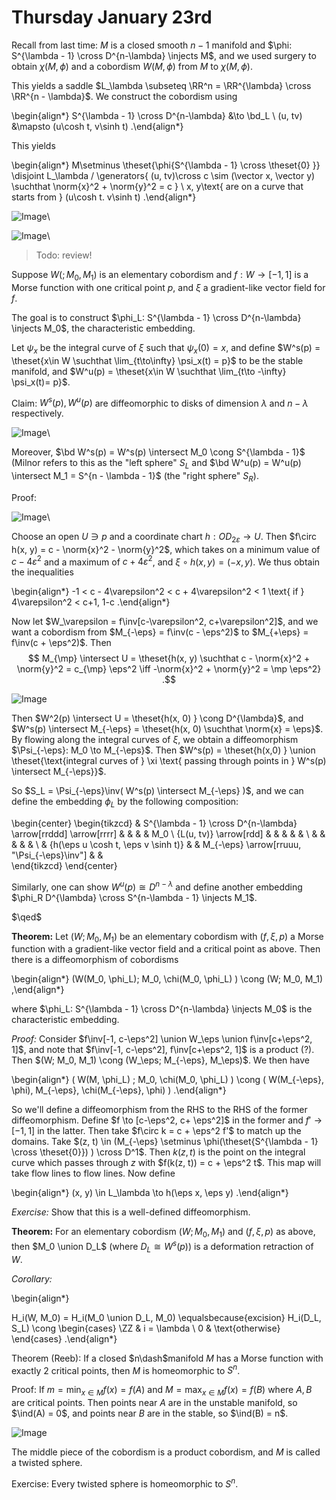 # Thursday January 23rd

Recall from last time:
$M$ is a closed smooth $n-1$ manifold and $\phi: S^{\lambda - 1} \cross D^{n-\lambda} \injects M$, and we used surgery to obtain $\chi(M, \phi)$ and a cobordism $W(M, \phi)$ from $M$ to $\chi(M, \phi)$.

This yields a saddle $L_\lambda \subseteq \RR^n = \RR^{\lambda} \cross \RR^{n - \lambda}$.
We construct the cobordism using

\begin{align*}
S^{\lambda - 1} \cross D^{n-\lambda} &\to \bd_L \\
(u, tv) &\mapsto (u\cosh t, v\sinh t)
.\end{align*}

This yields

\begin{align*}
M\setminus 
\theset{\phi{S^{\lambda - 1} \cross \theset{0} }} 
\disjoint 
L_\lambda 
/ 
\generators{
	(u, tv)\cross c \sim (\vector x, \vector y) \suchthat \norm{x}^2 + \norm{y}^2 = c }
	\\
	x, y\text{ are on a curve that starts from } (u\cosh t. v\sinh t)
.\end{align*}


![Image](figures/2020-01-23-11:22.png)\

![Image](figures/2020-01-23-11:23.png)\

> Todo: review!


Suppose $W(; M_0, M_1)$ is an elementary cobordism and $f: W \to [-1, 1]$ is a Morse function with one critical point $p$, and $\xi$ a gradient-like vector field for $f$.

The goal is to construct $\phi_L: S^{\lambda - 1} \cross D^{n-\lambda} \injects M_0$, the characteristic embedding.

Let $\psi_x$ be the integral curve of $\xi$ such that $\psi_x(0) = x$, and define $W^s(p) = \theset{x\in W \suchthat \lim_{t\to\infty} \psi_x(t) = p}$ to be the stable manifold, and $W^u(p) = \theset{x\in W \suchthat \lim_{t\to -\infty} \psi_x(t)= p}$.

Claim:
$W^s(p), W^u(p)$ are diffeomorphic to disks of dimension $\lambda$ and $n-\lambda$ respectively.

![Image](figures/2020-01-23-11:33.png)\

Moreover, $\bd W^s(p) = W^s(p) \intersect M_0 \cong S^{\lambda - 1}$ (Milnor refers to this as the "left sphere" $S_L$ and $\bd W^u(p) = W^u(p) \intersect M_1 = S^{n - \lambda - 1}$ (the "right sphere" $S_R$).

Proof:

![Image](figures/2020-01-23-11:38.png)\

Choose an open $U \ni p$ and a coordinate chart $h: OD_{2\varepsilon} \to U$.
Then $f\circ h(x, y) = c - \norm{x}^2 - \norm{y}^2$, which takes on a minimum value of $c - 4\varepsilon^2$ and a maximum of $c + 4\varepsilon^2$, and $\xi \circ h(x, y) = (-x, y)$.
We thus obtain the inequalities

\begin{align*}
-1 < c - 4\varepsilon^2 < c + 4\varepsilon^2 < 1 \text{ if } 4\varepsilon^2 < c+1, 1-c
.\end{align*}

Now let $W_\varepsilon = f\inv[c-\varepsilon^2, c+\varepsilon^2]$, and we want a cobordism from $M_{-\eps} = f\inv(c - \eps^2)$ to $M_{+\eps} = f\inv(c + \eps^2)$.
Then 
$$
M_{\mp} \intersect U = \theset{h(x, y) \suchthat c - \norm{x}^2 + \norm{y}^2 = c_{\mp} \eps^2 \iff -\norm{x}^2 + \norm{y}^2 = \mp \eps^2}
.$$

![Image](figures/2020-01-23-11:46.png)

Then $W^2(p) \intersect U = \theset{h(x, 0) } \cong D^{\lambda}$, and $W^s(p) \intersect M_{-\eps} = \theset{h(x, 0) \suchthat \norm{x} = \eps}$.
By flowing along the integral curves of $\xi$, we obtain a diffeomorphism $\Psi_{-\eps}: M_0 \to M_{-\eps}$.
Then $W^s(p) = \theset{h(x,0) } \union \theset{\text{integral curves of } \xi \text{ passing through points in } W^s(p) \intersect M_{-\eps}}$.

So $S_L = \Psi_{-\eps}\inv( W^s(p) \intersect M_{-\eps} )$, and we can define the embedding $\phi_L$ by the following composition:

\begin{center}
\begin{tikzcd}
& S^{\lambda - 1} \cross D^{n-\lambda} \arrow[rrddd] \arrow[rrrr] &  &                                             &  & M_0 \\
{L(u, tv)} \arrow[rdd] &                                                                 &  &                                             &  &     \\
&                                                                 &  &                                             &  &     \\
& {h(\eps u \cosh t, \eps v \sinh t)}                             &  & M_{-\eps} \arrow[rruuu, "\Psi_{-\eps}\inv"] &  &    
\end{tikzcd}
\end{center}


Similarly, one can show $W^u(p) \cong D^{n-\lambda}$ and define another embedding $\phi_R D^{\lambda} \cross S^{n-\lambda - 1} \injects M_1$.

$\qed$

**Theorem:**
Let $(W; M_0, M_1)$ be an elementary cobordism with $(f, \xi, p)$ a Morse function with a gradient-like vector field and a critical point as above.
Then there is a diffeomorphism of cobordisms

\begin{align*}
(W(M_0, \phi_L); M_0, \chi(M_0, \phi_L) ) \cong (W; M_0, M_1)
,\end{align*}

where $\phi_L: S^{\lambda - 1} \cross D^{n-\lambda} \injects M_0$ is the characteristic embedding.

*Proof:*
Consider $f\inv[-1, c-\eps^2] \union W_\eps \union f\inv[c+\eps^2, 1]$, and note that $f\inv[-1, c-\eps^2], f\inv[c+\eps^2, 1]$ is a product (?).
Then $(W; M_0, M_1) \cong (W_\eps; M_{-\eps}, M_\eps)$.
We then have

\begin{align*}
( W(M, \phi_L) ; M_0, \chi(M_0, \phi_L) ) \cong ( W(M_{-\eps}, \phi), M_{-\eps}, \chi(M_{-\eps}, \phi) )
.\end{align*}

So we'll define a diffeomorphism from the RHS to the RHS of the former diffeomorphism.
Define $f \to [c-\eps^2, c+ \eps^2]$ in the former and $f' \to [-1, 1]$ in the latter.
Then take $f\circ k = c + \eps^2 f'$ to match up the domains.
Take $(z, t) \in (M_{-\eps} \setminus \phi(\theset{S^{\lambda - 1} \cross \theset{0}}) ) \cross D^1$.
Then $k(z, t)$ is the point on the integral curve which passes through $z$ with $f(k(z, t)) = c + \eps^2 t$.
This map will take flow lines to flow lines.
Now define 

\begin{align*}
(x, y) \in L_\lambda \to h(\eps x, \eps y)
.\end{align*}

*Exercise:* 
Show that this is a well-defined diffeomorphism.

**Theorem:**
For an elementary cobordism $(W; M_0, M_1)$ and $(f, \xi, p)$ as above, then $M_0 \union D_L$ (where $D_L \cong W^s(p)$) is a deformation retraction of $W$.


*Corollary:*

\begin{align*}

H_i(W, M_0) = H_i(M_0 \union D_L, M_0) 
\equalsbecause{excision} H_i(D_L, S_L) \cong
\begin{cases}
\ZZ & i = \lambda \\
0 & \text{otherwise}
\end{cases}
.\end{align*}

Theorem (Reeb):
If a closed $n\dash$manifold $M$ has a Morse function with exactly 2 critical points, then $M$ is homeomorphic to $S^n$.

Proof:
If $m = \min_{x\in M} f(x) = f(A)$ and $M = \max_{x\in M} f(x) = f(B)$ where $A, B$ are critical points.
Then points near $A$ are in the unstable manifold, so $\ind(A) = 0$, and points near $B$ are in the stable, so $\ind(B) = n$.

![Image](figures/2020-01-23-12:20.png)

The middle piece of the cobordism is a product cobordism, and $M$ is called a twisted sphere.

Exercise:
Every twisted sphere is homeomorphic to $S^n$.
